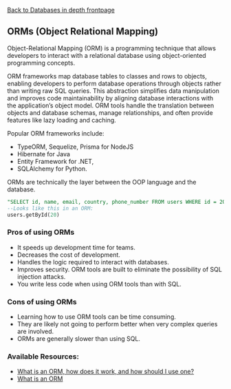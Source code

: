 [Back to Databases in depth frontpage](11-databases-in-depth.md)

## ORMs (Object Relational Mapping)

Object-Relational Mapping (ORM) is a programming technique that allows developers to interact with a relational database using object-oriented programming concepts.

ORM frameworks map database tables to classes and rows to objects, enabling developers to perform database operations through objects rather than writing raw SQL queries. This abstraction simplifies data manipulation and improves code maintainability by aligning database interactions with the application’s object model. ORM tools handle the translation between objects and database schemas, manage relationships, and often provide features like lazy loading and caching.

Popular ORM frameworks include:

- TypeORM, Sequelize, Prisma for NodeJS
- Hibernate for Java
- Entity Framework for .NET,
- SQLAlchemy for Python.

ORMs are technically the layer between the OOP language and the database.

```SQL
"SELECT id, name, email, country, phone_number FROM users WHERE id = 20"
--Looks like this in an ORM:
users.getById(20)
```

### Pros of using ORMs

- It speeds up development time for teams.
- Decreases the cost of development.
- Handles the logic required to interact with databases.
- Improves security. ORM tools are built to eliminate the possibility of SQL injection attacks.
- You write less code when using ORM tools than with SQL.

### Cons of using ORMs

- Learning how to use ORM tools can be time consuming.
- They are likely not going to perform better when very complex queries are involved.
- ORMs are generally slower than using SQL.

### Available Resources:

- [What is an ORM, how does it work, and how should I use one?](https://stackoverflow.com/a/1279678)
- [What is an ORM](https://www.freecodecamp.org/news/what-is-an-orm-the-meaning-of-object-relational-mapping-database-tools/)
